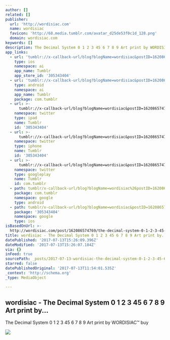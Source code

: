 ```yaml
---
author: []
related: []
publisher:
  url: 'http://wordisiac.com'
  name: wordisiac
  favicon: 'http://68.media.tumblr.com/avatar_d25de53f0c1d_128.png'
  domain: wordisiac.com
keywords: []
description: The Decimal System 0 1 2 3 45 6 7 8 9 Art print by WORDISIAC™ buy
app_links:
  - url: 'tumblr://x-callback-url/blog?blogName=wordisiac&postID=162086574769'
    type: ios
    namespace: ai
    app_name: Tumblr
    app_store_id: '305343404'
  - url: 'tumblr://x-callback-url/blog?blogName=wordisiac&postID=162086574769'
    type: android
    namespace: ai
    app_name: Tumblr
    package: com.tumblr
  - url: >-
      tumblr://x-callback-url/blog?blogName=wordisiac&postID=162086574769&referrer=twitter-cards
    namespace: twitter
    type: ipad
    name: Tumblr
    id: '305343404'
  - url: >-
      tumblr://x-callback-url/blog?blogName=wordisiac&postID=162086574769&referrer=twitter-cards
    namespace: twitter
    type: iphone
    name: Tumblr
    id: '305343404'
  - url: >-
      tumblr://x-callback-url/blog?blogName=wordisiac&postID=162086574769&referrer=twitter-cards
    namespace: twitter
    type: googleplay
    name: Tumblr
    id: com.tumblr
  - path: tumblr/x-callback-url/blog?blogName=wordisiac%26postID=162086574769
    package: com.tumblr
    namespace: google
    type: android
  - path: tumblr/x-callback-url/blog?blogName=wordisiac&postID=162086574769
    package: '305343404'
    namespace: google
    type: ios
isBasedOnUrl: >-
  http://wordisiac.com/post/162086574769/the-decimal-system-0-1-2-3-45-6-7-8-9-art-print-by
title: wordisiac - The Decimal System 0 1 2 3 45 6 7 8 9 Art print by...
datePublished: '2017-07-13T15:26:09.396Z'
dateModified: '2017-07-13T15:26:07.184Z'
via: {}
inFeed: true
sourcePath: _posts/2017-07-13-wordisiac-the-decimal-system-0-1-2-3-45-6-7-8-9-art-print.md
starred: false
datePublishedOriginal: '2017-07-13T11:54:01.535Z'
_context: 'http://schema.org'
_type: MediaObject

---
```

<article style=""><h1>wordisiac - The Decimal System 0 1 2 3 45 6 7 8 9 Art print by...</h1><p>The Decimal System 0 1 2 3 45 6 7 8 9 Art print by WORDISIAC™ buy</p><img src="http://68.media.tumblr.com/2e90120390df17f06290083ba0d77239/tumblr_ordwji6Shg1wrk11jo1_1280.jpg" /></article>